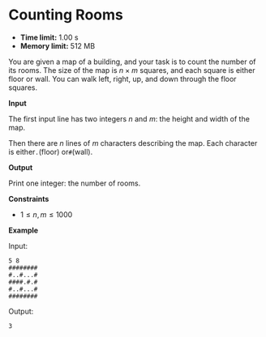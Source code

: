 # Counting Rooms







* **Time limit:** 1.00 s
* **Memory limit:** 512 MB



You are given a map of a building, and your task is to count the number of its rooms. The size of the map is $n \times m$ squares, and each square is either floor or wall. You can walk left, right, up, and down through the floor squares.



**Input**



The first input line has two integers $n$ and $m$: the height and width of the map.



Then there are $n$ lines of $m$ characters describing the map. Each character is either`.`(floor) or`#`(wall).



**Output**



Print one integer: the number of rooms.



**Constraints**


* $1 \le n,m \le 1000$ 

**Example**



Input:

```
5 8
########
#..#...#
####.#.#
#..#...#
########
```



Output:

`3`


